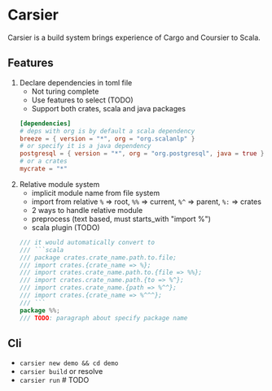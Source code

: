 Carsier
========
Carsier is a build system brings experience of Cargo and Coursier to Scala.

Features
--------
1. Declare dependencies in toml file
    - Not turing complete
    - Use features to select (TODO)
    - Support both crates, scala and java packages
    ```toml
    [dependencies]
    # deps with org is by default a scala dependency
    breeze = { version = "*", org = "org.scalanlp" }
    # or specify it is a java dependency
    postgresql = { version = "*", org = "org.postgresql", java = true }
    # or a crates
    mycrate = "*"
    ```
2. Relative module system
    * implicit module name from file system
    * import from relative `%` => root, `%%` => current, `%^` => parent, `%:` => crates
    * 2 ways to handle relative module
    * preprocess (text based, must starts_with "import %")
    * scala plugin (TODO)
    ````scala
    /// it would automatically convert to
    /// ```scala
    /// package crates.crate_name.path.to.file;
    /// import crates.{crate_name => %};
    /// import crates.crate_name.path.to.{file => %%};
    /// import crates.crate_name.path.{to => %^};
    /// import crates.crate_name.{path => %^^};
    /// import crates.{crate_name => %^^^};
    /// ```
    package %%;
    /// TODO: paragraph about specify package name
    ````

Cli
------
* `carsier new demo && cd demo`
* `carsier build` or resolve
* `carsier run` # TODO
